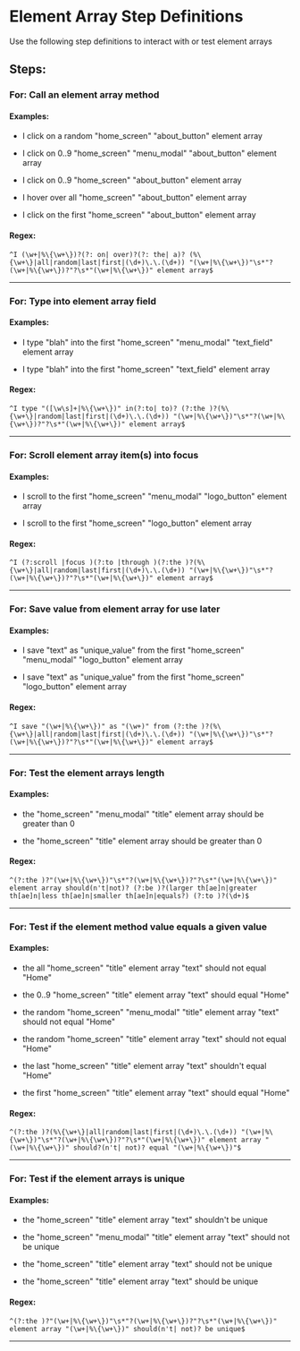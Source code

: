 # Element Array Step Definitions

Use the following step definitions to interact with or test element arrays
## Steps: 

### For: Call an element array method
 
#### Examples: 

*  I click on a random "home_screen" "about_button" element array

*  I click on 0..9 "home_screen" "menu_modal" "about_button" element array

*  I click on 0..9 "home_screen" "about_button" element array

*  I hover over all "home_screen" "about_button" element array

*  I click on the first "home_screen" "about_button" element array


#### Regex: 

 ```
^I (\w+|%\{\w+\})?(?: on| over)?(?: the| a)? (%\{\w+\}|all|random|last|first|(\d+)\.\.(\d+)) "(\w+|%\{\w+\})"\s*"?(\w+|%\{\w+\})?"?\s*"(\w+|%\{\w+\})" element array$
```

----

### For: Type into element array field
 
#### Examples: 

*  I type "blah" into the first "home_screen" "menu_modal" "text_field" element array

*  I type "blah" into the first "home_screen" "text_field" element array


#### Regex: 

 ```
^I type "([\w\s]+|%\{\w+\})" in(?:to| to)? (?:the )?(%\{\w+\}|random|last|first|(\d+)\.\.(\d+)) "(\w+|%\{\w+\})"\s*"?(\w+|%\{\w+\})?"?\s*"(\w+|%\{\w+\})" element array$
```

----

### For: Scroll element array item(s) into focus
 
#### Examples: 

*  I scroll to the first "home_screen" "menu_modal" "logo_button" element array

*  I scroll to the first "home_screen" "logo_button" element array


#### Regex: 

 ```
^I (?:scroll |focus )(?:to |through )(?:the )?(%\{\w+\}|all|random|last|first|(\d+)\.\.(\d+)) "(\w+|%\{\w+\})"\s*"?(\w+|%\{\w+\})?"?\s*"(\w+|%\{\w+\})" element array$
```

----

### For: Save value from element array for use later
 
#### Examples: 

*  I save "text" as "unique_value" from the first "home_screen" "menu_modal" "logo_button" element array

*  I save "text" as "unique_value" from the first "home_screen" "logo_button" element array


#### Regex: 

 ```
^I save "(\w+|%\{\w+\})" as "(\w+)" from (?:the )?(%\{\w+\}|all|random|last|first|(\d+)\.\.(\d+)) "(\w+|%\{\w+\})"\s*"?(\w+|%\{\w+\})?"?\s*"(\w+|%\{\w+\})" element array$
```

----

### For: Test the element arrays length
 
#### Examples: 

*  the "home_screen" "menu_modal" "title" element array should be greater than 0

*  the "home_screen" "title" element array should be greater than 0


#### Regex: 

 ```
^(?:the )?"(\w+|%\{\w+\})"\s*"?(\w+|%\{\w+\})?"?\s*"(\w+|%\{\w+\})" element array should(n't|not)? (?:be )?(larger th[ae]n|greater th[ae]n|less th[ae]n|smaller th[ae]n|equals?) (?:to )?(\d+)$
```

----

### For: Test if the element method value equals a given value
 
#### Examples: 

*  the all "home_screen" "title" element array "text" should not equal "Home"

*  the 0..9 "home_screen" "title" element array "text" should equal "Home"

*  the random "home_screen" "menu_modal" "title" element array "text" should not equal "Home"

*  the random "home_screen" "title" element array "text" should not equal "Home"

*  the last "home_screen" "title" element array "text" shouldn't equal "Home"

*  the first "home_screen" "title" element array "text" should equal "Home"


#### Regex: 

 ```
^(?:the )?(%\{\w+\}|all|random|last|first|(\d+)\.\.(\d+)) "(\w+|%\{\w+\})"\s*"?(\w+|%\{\w+\})?"?\s*"(\w+|%\{\w+\})" element array "(\w+|%\{\w+\})" should?(n't| not)? equal "(\w+|%\{\w+\})"$
```

----

### For: Test if the element arrays is unique
 
#### Examples: 

*  the "home_screen" "title" element array "text" shouldn't be unique

*  the "home_screen" "menu_modal" "title" element array "text" should not be unique

*  the "home_screen" "title" element array "text" should not be unique

*  the "home_screen" "title" element array "text" should be unique


#### Regex: 

 ```
^(?:the )?"(\w+|%\{\w+\})"\s*"?(\w+|%\{\w+\})?"?\s*"(\w+|%\{\w+\})" element array "(\w+|%\{\w+\})" should(n't| not)? be unique$
```

----


